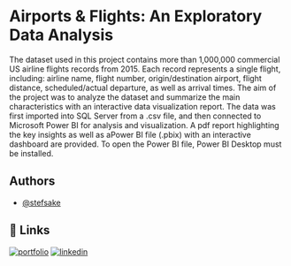 
# Airports & Flights: An Exploratory Data Analysis
The dataset used in this project contains more than 1,000,000 commercial US airline flights records from 2015.
Each record represents a single flight, including:
airline name,
flight number,
origin/destination airport, 
flight distance,
scheduled/actual departure, as well as 
arrival times. 
The aim of the project was to analyze the dataset and summarize the main characteristics with an interactive data visualization report. The data was first imported into SQL Server from a .csv file, and then connected to Microsoft Power BI for analysis and visualization. A  pdf report highlighting the key insights as well as aPower BI file (.pbix) with an interactive dashboard are provided. 
To open the Power BI file, Power BI Desktop must be installed.

## Authors

- [@stefsake](https://www.github.com/stefsake)


## 🔗 Links
[![portfolio](https://img.shields.io/badge/my_portfolio-000?style=for-the-badge&logo=ko-fi&logoColor=white)](https://stefsake.github.io/Portfolio_Website/)
[![linkedin](https://img.shields.io/badge/linkedin-0A66C2?style=for-the-badge&logo=linkedin&logoColor=white)](https://www.linkedin.com/in/stefanos-sakellariou)
